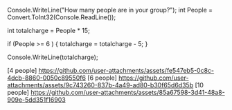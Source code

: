 Console.WriteLine("How many people are in your group?");
int People = Convert.ToInt32(Console.ReadLine());

int totalcharge = People * 15;

if (People >= 6 ) 
{
    totalcharge = totalcharge - 5;
}

Console.WriteLine(totalcharge);

[4 people] https://github.com/user-attachments/assets/fe547eb5-0c8c-4dcb-8860-0050c89550f6
[6 people] https://github.com/user-attachments/assets/9c743260-837b-4a49-ad80-b30f65d6d35b
[10 people] https://github.com/user-attachments/assets/85a67598-3d41-48a8-909e-5dd351f16903
